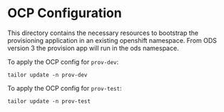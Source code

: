 # OCP Configuration

This directory contains the necessary resources to bootstrap the provisioning application in an existing openshift namespace.
From ODS version 3 the provision app will run in the ods namespace.

To apply the OCP config for `prov-dev`:
```
tailor update -n prov-dev
```

To apply the OCP config for `prov-test`:
```
tailor update -n prov-test
```
